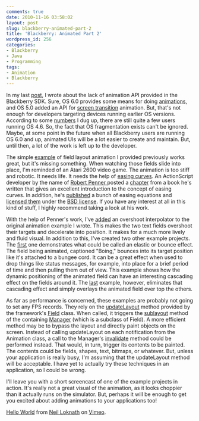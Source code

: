 ```yaml
---
comments: true
date: 2010-11-16 03:58:02
layout: post
slug: blackberry-animated-part-2
title: 'Blackberry: Animated Part 2'
wordpress_id: 256
categories:
- Blackberry
- Java
- Programming
tags:
- Animation
- Blackberry
---
```


In my last [post](http://nloko.ca/?p=235), I wrote about the lack of animation API provided in the Blackberry SDK. Sure, OS 6.0 provides some means for doing [animations](http://www.blackberry.com/developers/docs/6.0.0api/net/rim/device/api/animation/Animation.html), and OS 5.0 added an API for [screen transition](http://www.blackberry.com/developers/docs/5.0.0api/net/rim/device/api/ui/TransitionContext.html) animation. But, that's not enough for developers targeting devices running earlier OS versions. According to some [numbers](http://www.berryreview.com/2010/10/07/sensobi-releases-data-on-users-blackberry-os-versions) I dug up, there are still quite a few users running OS 4.6. So, the fact that OS fragmentation exists can't be ignored. Maybe, at some point in the future when all Blackberry users are running OS 6.0 and up, animated UIs will be a lot easier to create and maintain. But, until then, a lot of the work is left up to the developer.

The simple [example](/blog/images/animationtest.zip) of field layout animation I provided previously works great, but it's missing something. When watching those fields slide into place, I'm reminded of an Atari 2600 video game. The animation is too stiff and robotic. It needs life. It needs the help of [easing curves](http://docs.blackberry.com/en/developers/deliverables/17967/Easing_curves_1224328_11.jsp). An ActionScript developer by the name of [Robert Penner ](http://www.robertpenner.com/)posted a [chapter](http://www.robertpenner.com/easing/penner_chapter7_tweening.pdf) from a book he's written that gives an excellent introduction to the concept of easing curves. In addition, he's [published](http://www.robertpenner.com/easing/) a bunch of easing equations and [licensed them](http://www.robertpenner.com/easing_terms_of_use.html) under the [BSD license](http://www.opensource.org/licenses/bsd-license.php). If you have any interest at all in this kind of stuff, I highly recommend taking a look at his work.

With the help of Penner's work, I've [added](/blog/images/interpolatedtest3.zip) an overshoot interpolator to the original animation example I wrote. This makes the two text fields overshoot their targets and decelerate into position. It makes for a much more lively and fluid visual. In addition to this, I've created two other example projects. The [first](/blog/images/interpolatedtest2.zip) one demonstrates what could be called an elastic or bounce effect. The field being animated, captioned "Boing," bounces into its target position like it's attached to a bungee cord. It can be a great effect when used to drop things like status messages, for example, into place for a brief period of time and then pulling them out of view. This example shows how the dynamic positioning of the animated field can have an interesting cascading effect on the fields around it. The [last](/blog/images/interpolatedtest1.zip) example, however, eliminates that cascading effect and simply overlays the animated field over top the others.

As far as performance is concerned, these examples are probably not going to set any FPS records. They rely on the [updateLayout](http://www.blackberry.com/developers/docs/3.6api/net/rim/device/api/ui/Field.html#updateLayout()) method provided by the framework's [Field](http://www.blackberry.com/developers/docs/3.6api/net/rim/device/api/ui/Field.html) class. When called, it triggers the [sublayout](http://www.blackberry.com/developers/docs/3.6api/net/rim/device/api/ui/Manager.html#sublayout(int,%20int)) method of the containing [Manager](http://www.blackberry.com/developers/docs/3.6api/net/rim/device/api/ui/Manager.html) (which is a subclass of Field). A more efficient method may be to bypass the layout and directly paint objects on the screen. Instead of calling updateLayout on each notification from the Animation class, a call to the Manager's [invalidate](http://www.blackberry.com/developers/docs/3.6api/net/rim/device/api/ui/Manager.html#invalidate()) method could be performed instead. That would, in turn, trigger its contents to be painted. The contents could be fields, shapes, text, bitmaps, or whatever. But, unless your application is really busy, I'm assuming that the updateLayout method will be acceptable. I have yet to actually try these techniques in an application, so I could be wrong.

I'll leave you with a short screencast of one of the example projects in action. It's really not a great visual of the animation, as it looks choppier than it actually runs on the simulator. But, perhaps it will be enough to get you excited about adding animations to your applications too!



[Hello World](http://vimeo.com/16873867) from [Neil Loknath](http://vimeo.com/user5236378) on [Vimeo](http://vimeo.com).

